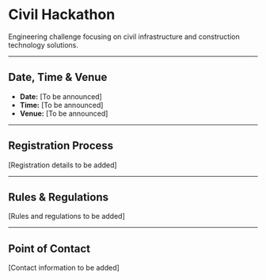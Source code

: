 # Civil Hackathon

Engineering challenge focusing on civil infrastructure and construction technology solutions.

---

## Date, Time & Venue

- **Date:** [To be announced]
- **Time:** [To be announced]
- **Venue:** [To be announced]

---

## Registration Process

[Registration details to be added]

---

## Rules & Regulations

[Rules and regulations to be added]

---

## Point of Contact

[Contact information to be added]